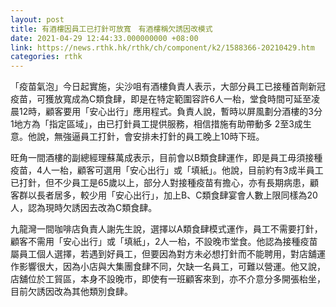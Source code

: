 ```yaml
---
layout: post
title: 有酒樓因員工已打針可放寬　有酒樓稱欠誘因改模式
date: 2021-04-29 12:44:33.000000000 +08:00
link: https://news.rthk.hk/rthk/ch/component/k2/1588366-20210429.htm
categories: rthk
---
```


「疫苗氣泡」今日起實施，尖沙咀有酒樓負責人表示，大部分員工已接種首劑新冠疫苗，可獲放寬成為C類食肆，即是在特定範圍容許6人一枱，堂食時間可延至凌晨12時，顧客要用「安心出行」應用程式。負責人說，暫時以屏風劃分酒樓的3分1地方為「指定區域」，由已打針員工提供服務，相信措施有助帶動多 2至3成生意。他說，無強逼員工打針，會安排未打針的員工晚上10時下班。

旺角一間酒樓的副總經理蘇萬成表示，目前會以B類食肆運作，即是員工毋須接種疫苗，4人一枱，顧客可選用「安心出行」或「填紙」。他說，目前約有3成半員工已打針，但不少員工是65歲以上，部分人對接種疫苗有擔心，亦有長期病患，顧客群以長者居多，較少用「安心出行」，加上B、C類食肆宴會人數上限同樣為20人，認為現時欠誘因去改為C類食肆。

九龍灣一間咖啡店負責人謝先生說，選擇以A類食肆模式運作，員工不需要打針，顧客不需用「安心出行」或「填紙」，2人一枱，不設晚市堂食。他認為接種疫苗屬員工個人選擇，若遇到好員工，但要因為對方未必想打針而不能聘用，對店舖運作影響很大，因為小店與大集團食肆不同，欠缺一名員工，可難以營運。他又說，店舖位於工貿區，本身不設晚市，即使有一班顧客來到，亦不介意分多開張枱坐，目前欠誘因改為其他類別食肆。

